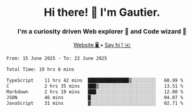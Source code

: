<h1 align="center">Hi there! 👋 I'm Gautier.</h1>
<h3 align="center">I'm a curiosity driven Web explorer 🚀 and Code wizard 🧙</h3>

<p align="center">
  <a href="https://xisabla.github.io/">Website 🖥️ </a> •
  <a href="mailto:xisabla.dev@gmail.com">Say hi ! ✉️</a>
</p>

<!--START_SECTION:waka-->

```txt
From: 15 June 2025 - To: 22 June 2025

Total Time: 19 hrs 6 mins

TypeScript    11 hrs 42 mins  ███████████████▒░░░░░░░░░   60.99 %
C             2 hrs 35 mins   ███▒░░░░░░░░░░░░░░░░░░░░░   13.51 %
Markdown      2 hrs 19 mins   ███░░░░░░░░░░░░░░░░░░░░░░   12.08 %
JSON          46 mins         █░░░░░░░░░░░░░░░░░░░░░░░░   04.07 %
JavaScript    31 mins         ▓░░░░░░░░░░░░░░░░░░░░░░░░   02.71 %
```

<!--END_SECTION:waka-->
